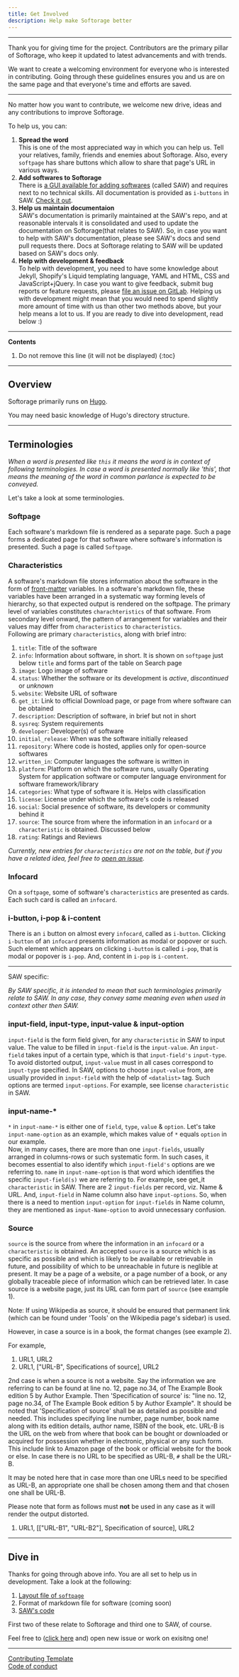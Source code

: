 ```yaml
---
title: Get Involved
description: Help make Softorage better
---
```


---

Thank you for giving time for the project. Contributors are the primary pillar of Softorage, who keep it updated to latest advancements and with trends.  
  
We want to create a welcoming environment for everyone who is interested in contributing. Going through these guidelines ensures you and us are on the same page and that everyone's time and efforts are saved.

---

No matter how you want to contribute, we welcome new drive, ideas and any contributions to improve Softorage.

To help us, you can:

1. **Spread the word**  
   This is one of the most appreciated way in which you can help us. Tell your relatives, family, friends and enemies about Softorage. Also, every `softpage` has share buttons which allow to share that page's URL in various ways.
2. **Add softwares to Softorage**  
   There is [a GUI available for adding softwares](/saw/) (called SAW) and requires next to no technical skills. All documentation is provided as `i-buttons` in SAW. [Check it out](/saw/).
3. **Help us maintain documentaion**  
   SAW's documentation is primarily maintained at the SAW's repo, and at reasonable intervals it is consolidated and used to update the documentation on Softorage(that relates to SAW). So, in case you want to help with SAW's documentation, please see SAW's docs and send pull requests there. Docs at Softorage relating to SAW will be updated based on SAW's docs only.
4. **Help with development & feedback**  
   To help with development, you need to have some knowledge about Jekyll, Shopify's Liquid templating language, YAML and HTML, CSS and JavaScript+jQuery. In case you want to give feedback, submit bug reports or feature requests, please [file an issue on GitLab](https://gitlab.com/Softorage/softorage.gitlab.io/issues). Helping us with development might mean that you would need to spend slightly more amount of time with us than other two methods above, but your help means a lot to us. If you are ready to dive into development, read below :)

---

**Contents**

1. Do not remove this line (it will not be displayed)
{:toc}

---

## Overview

Softorage primarily runs on [Hugo](https://gohugo.io/).

<span class="d-block alert alert-info" markdown="1">

You may need basic knowledge of Hugo's directory structure.

</span>

---

## Terminologies

*When a word is presented like `this` it means the word is in context of following terminologies. In case a word is presented normally like 'this', that means the meaning of the word in common parlance is expected to be conveyed.*
  
Let's take a look at some terminologies.
  
### Softpage
Each software's markdown file is rendered as a separate page. Such a page forms a dedicated page for that software where software's information is presented. Such a page is called `Softpage`.
  
  
### Characteristics
A software's markdown file stores information about the software in the form of [front-matter](https://jekyllrb.com/docs/front-matter/) variables. In a software's markdown file, these variables have been arranged in a systematic way forming levels of hierarchy, so that expected output is rendered on the softpage. The primary level of variables constitutes `charachteristics` of that software. From secondary level onward, the pattern of arrangement for variables and their values may differ from `characteristics` to `characteristics`.  
Following are primary `characteristics`, along with brief intro:  

1. `title`: Title of the software  
2. `info`: Information about software, in short. It is shown on `softpage` just below `title` and forms part of the table on Search page  
3. `image`: Logo image of software  
4. `status`: Whether the software or its development is *active*, *discontinued* or *unknown*  
5. `website`: Website URL of software  
6. `get_it`: Link to official Download page, or page from where software can be obtained  
7. `description`: Description of software, in brief but not in short  
8. `sysreq`: System requirements  
9. `developer`: Developer(s) of software  
10. `initial_release`: When was the software initially released  
11. `repository`: Where code is hosted, applies only for open-source softwares  
12. `written_in`: Computer languages the software is written in  
13. `platform`: Platform on which the software runs, usually Operating System for application software or computer language environment for software framework/library  
14. `categories`: What type of software it is. Helps with classification  
15. `license`: License under which the software's code is released  
16. `social`: Social presence of software, its developers or community behind it  
17. `source`: The source from where the information in an `infocard` or a `characteristic` is obtained. Discussed below  
18. `rating`: Ratings and Reviews  

*Currently, new entries for `characteristics` are not on the table, but if you have a related idea, feel free to [open an issue](https://gitlab.com/Softorage/softorage.gitlab.io/issues).*
  
  
### Infocard
On a `softpage`, some of software's `characteristics` are presented as cards. Each such card is called an `infocard`.
  
  
### i-button, i-pop & i-content
There is an `i` button on almost every `infocard`, called as `i-button`. Clicking `i-button` of an `infocard` presents information as modal or popover or such. Such element which appears on clicking `i-button` is called `i-pop`, that is modal or popover is `i-pop`. And, content in `i-pop` is `i-content`.
  
  
---

SAW specific:

*By SAW specific, it is intended to mean that such terminologies primarily relate to SAW. In any case, they convey same meaning even when used in context other then SAW.*

### input-field, input-type, input-value & input-option
`input-field` is the form field given, for any `characteristic` in SAW to input value. The value to be filled in `input-field` is the `input-value`. An `input-field` takes input of a certain type, which is that `input-field's` `input-type`. To avoid distorted output, `input-value` must in all cases correspond to `input-type` specified. In SAW, options to choose `input-value` from, are usually provided in `input-field` with the help of `<datalist>` tag. Such options are termed `input-options`. For example, see license `characteristic` in SAW.
  
  
### input-name-\*
`*` in `input-name-*` is either one of `field`, `type`, `value` & `option`. Let's take `input-name-option` as an example, which makes value of `*` equals `option` in our example.  
Now, in many cases, there are more than one `input-fields`, usually arranged in columns-rows or such systematic form. In such cases, it becomes essential to also identify which `input-field's` options are we referring to. `name` in `input-name-option` is that word which identifies the specific `input-field(s)` we are referring to. For example, see get_it `characteristic` in SAW. There are 2 `input-fields` per record, viz. Name & URL. And, `input-field` in Name column also have `input-options`. So, when there is a need to mention `input-option` for `input-fields` in Name column, they are mentioned as `input-Name-option` to avoid unnecessary confusion.
  
  
### Source
`source` is the source from where the information in an `infocard` or a `characteristic` is obtained. An accepted `source` is a source which is as specific as possible and which is likely to be available or retrievable in future, and possibility of which to be unreachable in future is neglible at present. It may be a page of a website, or a page number of a book, or any globally traceable piece of information which can be retrieved later. In case source is a website page, just its URL can form part of `source` (see example 1).

<span class="d-block alert alert-info" markdown="1">

Note: If using Wikipedia as source, it should be ensured that permanent link (which can be found under 'Tools' on the Wikipedia page's sidebar) is used.

</span>

However, in case a source is in a book, the format changes (see example 2).  

For example,  
1. URL1, URL2
2. URL1, ["URL-B", Specifications of source], URL2

2nd case is when a source is not a website. Say the information we are referring to can be found at line no. 12, page no.34, of The Example Book edition 5 by Author Example. Then 'Specification of source' is: "line no. 12, page no.34, of The Example Book edition 5 by Author Example". It should be noted that 'Specification of source' shall be as detailed as possible and needed. This includes specifying line number, page number, book name along with its edition details, author name, ISBN of the book, etc. URL-B is the URL on the web from where that book can be bought or downloaded or acquired for possession whether in electronic, physical or any such form. This include link to Amazon page of the book or official website for the book or else. In case there is no URL to be specified as URL-B, `#` shall be the URL-B.

<span class="d-block alert alert-info" markdown="1">

It may be noted here that in case more than one URLs need to be specified as URL-B, an appropriate one shall be chosen among them and that chosen one shall be URL-B.

</span>

<span class="d-block alert alert-danger" markdown="1">

Please note that form as follows must **not** be used in any case as it will render the output distorted.  
1. URL1, [["URL-B1", "URL-B2"], Specification of source], URL2

</span>

---

## Dive in

Thanks for going through above info. You are all set to help us in development. Take a look at the following:

  1. [Layout file of `softpage`](https://gitlab.com/Softorage/softorage.gitlab.io/blob/master/layouts/software/single.html)
  2. Format of markdown file for software (coming soon)
  3. [SAW's code](https://gitlab.com/Softorage/saw)

First two of these relate to Softorage and third one to SAW, of course.

Feel free to ([click here](https://gitlab.com/Softorage/softorage.gitlab.io/issues) and) open new issue or work on exisitng one!

---
  
[Contributing Template](https://github.com/nayafia/contributing-template/blob/master/CONTRIBUTING-template.md)  
[Code of conduct](https://www.contributor-covenant.org/)

